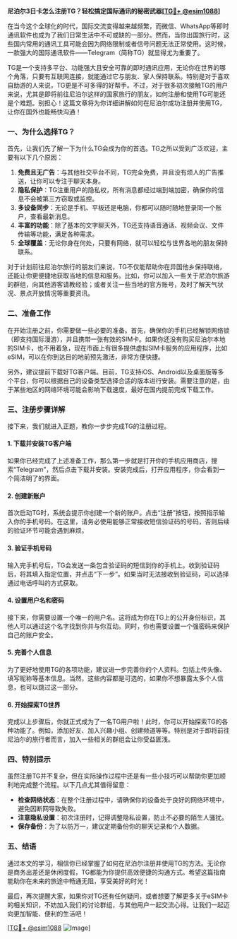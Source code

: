 **尼泊尔3日卡怎么注册TG？轻松搞定国际通讯的秘密武器[[TG💪+ @esim1088](https://t.me/s/esim1088)]**

在当今这个全球化的时代，国际交流变得越来越频繁，而微信、WhatsApp等即时通讯软件也成为了我们日常生活中不可或缺的一部分。然而，当你出国旅行时，这些国内常用的通讯工具可能会因为网络限制或者信号问题无法正常使用。这时候，一款强大的国际通讯软件——Telegram（简称TG）就显得尤为重要了。

TG是一个支持多平台、功能强大且安全可靠的即时通讯应用，无论你在世界的哪个角落，只要有互联网连接，就能通过它与朋友、家人保持联系。特别是对于喜欢自助游的人来说，TG更是不可多得的好帮手。不过，对于很多初次接触TG的用户来说，尤其是即将前往尼泊尔这样的国家旅行的朋友，如何注册和使用TG可能还是个难题。别担心！这篇文章将为你详细讲解如何在尼泊尔成功注册并使用TG，让你在国外也能畅快沟通！

### 一、为什么选择TG？

首先，让我们先了解一下为什么TG会成为你的首选。TG之所以受到广泛欢迎，主要有以下几个原因：

1. **免费且无广告**：与其他社交平台不同，TG完全免费，并且没有烦人的广告推送，让你可以专注于聊天本身。
2. **隐私保护**：TG注重用户的隐私权，所有消息都经过端到端加密，确保你的信息不会被第三方窃取或监控。
3. **多设备同步**：无论是手机、平板还是电脑，你都可以随时随地登录同一个账户，查看最新消息。
4. **丰富的功能**：除了基本的文字聊天外，TG还支持语音通话、视频会议、文件传输等功能，满足各种需求。
5. **全球覆盖**：无论你身在何处，只要有网络，就可以轻松与世界各地的朋友保持联系。

对于计划前往尼泊尔旅行的朋友们来说，TG不仅能帮助你在异国他乡保持联络，还能让你更便捷地获取当地的信息和服务。比如，你可以加入一些关于尼泊尔旅游的群组，向其他游客请教经验；或者关注一些当地的官方账号，及时了解天气状况、景点开放情况等重要资讯。

### 二、准备工作

在开始注册之前，你需要做一些必要的准备。首先，确保你的手机已经解锁网络锁（即支持国际漫游），并且携带一张有效的SIM卡。如果你还没有购买尼泊尔本地的SIM卡，也不用着急，现在市面上有很多提供虚拟SIM卡服务的应用程序，比如eSIM，可以在你到达目的地前预先激活，非常方便快捷。

另外，建议提前下载好TG客户端。目前，TG支持iOS、Android以及桌面版等多个平台，你可以根据自己的设备类型选择合适的版本进行安装。需要注意的是，由于某些地区的网络环境可能会影响下载速度，最好在国内提前完成下载工作。

### 三、注册步骤详解

接下来，我们就进入正题，教你一步步完成TG的注册过程。

#### 1. 下载并安装TG客户端

如果你已经完成了上述准备工作，那么第一步就是打开你的手机应用商店，搜索“Telegram”，然后点击下载并安装。安装完成后，打开应用程序，你会看到一个简洁明了的界面。

#### 2. 创建新账户

首次启动TG时，系统会提示你创建一个新的账户。点击“注册”按钮，按照指示输入你的手机号码。在这里，请务必使用能够正常接收短信验证码的号码，否则后续的验证环节可能会遇到麻烦。

#### 3. 验证手机号码

输入完手机号后，TG会发送一条包含验证码的短信到你的手机上。收到验证码后，将其填入指定位置，并点击“下一步”。如果当时无法接收到验证码，可以选择通过电话呼叫的方式获取。

#### 4. 设置用户名和密码

接下来，你需要设置一个唯一的用户名。这将成为你在TG上的公开身份标识，其他人可以通过这个名字找到你并与你互动。同时，你也需要设置一个强密码来保护自己的账户安全。

#### 5. 完善个人信息

为了更好地使用TG的各项功能，建议进一步完善你的个人资料。包括上传头像、填写昵称等基本信息。当然，这些内容都是可选的，如果你不想暴露太多个人信息，也可以跳过这一部分。

#### 6. 开始探索TG世界

完成以上步骤后，你就正式成为了一名TG用户啦！此时，你可以开始探索TG的各种功能了。例如，添加好友、加入兴趣小组、创建频道等等。特别是对于即将前往尼泊尔的旅行者而言，加入一些相关的群组会让你受益匪浅。

### 四、特别提示

虽然注册TG并不复杂，但在实际操作过程中还是有一些小技巧可以帮助你更加顺利地完成整个流程。以下几点尤其值得留意：

- **检查网络状态**：在整个注册过程中，请确保你的设备处于良好的网络环境中，避免因断网导致失败。
- **注意隐私设置**：初次注册时，记得调整隐私设置，防止不必要的陌生人骚扰。
- **保存备份**：为了以防万一，建议定期备份你的聊天记录和个人数据。

### 五、结语

通过本文的学习，相信你已经掌握了如何在尼泊尔注册并使用TG的方法。无论你是商务出差还是休闲度假，TG都能为你提供高效便捷的沟通方式。希望这篇指南能助你在未来的旅途中畅通无阻，享受美好的时光！

最后，再次提醒大家，如果你对TG还有任何疑问，或者想要了解更多关于eSIM卡的相关知识，不妨加入我们的讨论群组，与其他用户一起交流心得。让我们一起迈向更加智能、便利的生活吧！

[[TG💪+ @esim1088](https://t.me/s/esim1088) ![Image](https://i.postimg.cc/4NQfJmqS/Snipaste-2025-05-13-00-14-12.png)]